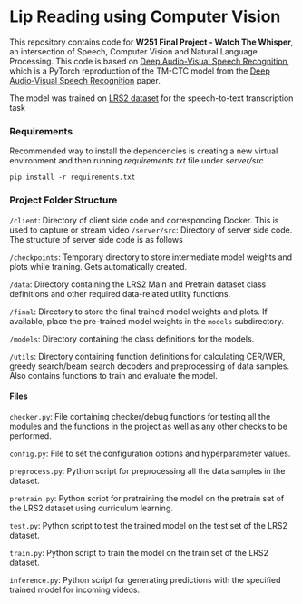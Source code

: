 # Lip Reading using Computer Vision
<p>This repository contains code for <b>W251 Final Project - Watch The Whisper</b>, an intersection of Speech, Computer Vision and Natural Language Processing. This code is based on <a href="https://github.com/LordMartian/deep_avsr" rel="nofollow">Deep Audio-Visual Speech Recognition</a>, which is a PyTorch reproduction of the TM-CTC model from the <a href="https://arxiv.org/abs/1809.02108" rel="nofollow">Deep Audio-Visual Speech Recognition</a> paper.</p>

<p>The model was trained on <a href="http://www.robots.ox.ac.uk/~vgg/data/lip_reading/lrs2.html" rel="nofollow">LRS2 dataset</a> for the speech-to-text transcription task</p>

<h3>Requirements</h3>
Recommended way to install the dependencies is creating a new virtual environment and then running <i>requirements.txt</i> file under <i>server/src</i>

<code>pip install -r requirements.txt</code>

<h3>Project Folder Structure</h3>
<code>/client</code>: Directory of client side code and corresponding Docker. This is used to capture or stream video
<code>/server/src</code>: Directory of server side code. The structure of server side code is as follows
  
<p><code>/checkpoints</code>: Temporary directory to store intermediate model weights and plots while training. Gets automatically created.</p>
<p><code>/data</code>: Directory containing the LRS2 Main and Pretrain dataset class definitions and other required data-related utility functions.</p>
<p><code>/final</code>: Directory to store the final trained model weights and plots. If available, place the pre-trained model weights in the <code>models</code> subdirectory.</p>
<p><code>/models</code>: Directory containing the class definitions for the models.</p>
<p><code>/utils</code>: Directory containing function definitions for calculating CER/WER, greedy search/beam search decoders and preprocessing of data samples. Also contains functions to train and evaluate the model.</p>

<h4>Files</h4>
<p><code>checker.py</code>: File containing checker/debug functions for testing all the modules and the functions in the project as well as any other checks to be performed.</p>
<p><code>config.py</code>: File to set the configuration options and hyperparameter values.</p>
<p><code>preprocess.py</code>: Python script for preprocessing all the data samples in the dataset.</p>
<p><code>pretrain.py</code>: Python script for pretraining the model on the pretrain set of the LRS2 dataset using curriculum learning.</p>
<p><code>test.py</code>: Python script to test the trained model on the test set of the LRS2 dataset.</p>
<p><code>train.py</code>: Python script to train the model on the train set of the LRS2 dataset.</p>
<p><code>inference.py</code>: Python script for generating predictions with the specified trained model for incoming videos.</p>
